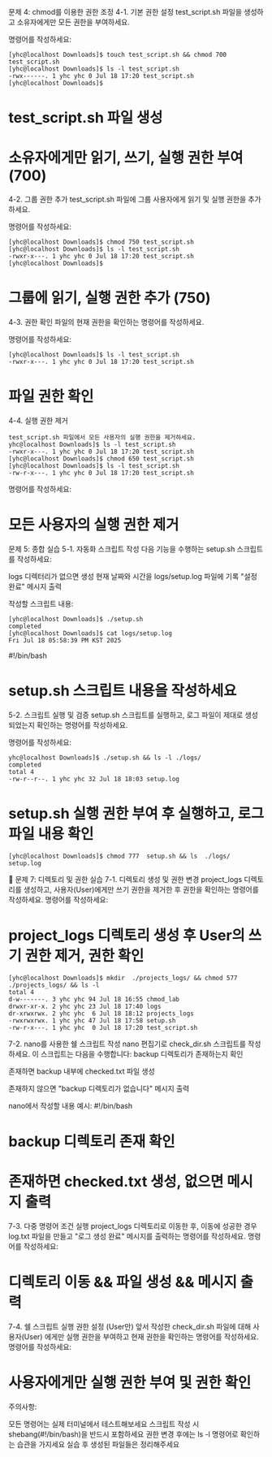문제 4: chmod를 이용한 권한 조정
4-1. 기본 권한 설정
test_script.sh 파일을 생성하고 소유자에게만 모든 권한을 부여하세요.

명령어를 작성하세요:
```
[yhc@localhost Downloads]$ touch test_script.sh && chmod 700 test_script.sh
[yhc@localhost Downloads]$ ls -l test_script.sh 
-rwx------. 1 yhc yhc 0 Jul 18 17:20 test_script.sh
[yhc@localhost Downloads]$ 
```

# test_script.sh 파일 생성

# 소유자에게만 읽기, 쓰기, 실행 권한 부여 (700)
4-2. 그룹 권한 추가
test_script.sh 파일에 그룹 사용자에게 읽기 및 실행 권한을 추가하세요.

명령어를 작성하세요:
``` 
[yhc@localhost Downloads]$ chmod 750 test_script.sh 
[yhc@localhost Downloads]$ ls -l test_script.sh 
-rwxr-x---. 1 yhc yhc 0 Jul 18 17:20 test_script.sh
[yhc@localhost Downloads]$ 
```
# 그룹에 읽기, 실행 권한 추가 (750)
4-3. 권한 확인
파일의 현재 권한을 확인하는 명령어를 작성하세요.

명령어를 작성하세요:
```
[yhc@localhost Downloads]$ ls -l test_script.sh 
-rwxr-x---. 1 yhc yhc 0 Jul 18 17:20 test_script.sh

```

# 파일 권한 확인
4-4. 실행 권한 제거
```
test_script.sh 파일에서 모든 사용자의 실행 권한을 제거하세요.
yhc@localhost Downloads]$ ls -l test_script.sh 
-rwxr-x---. 1 yhc yhc 0 Jul 18 17:20 test_script.sh
[yhc@localhost Downloads]$ chmod 650 test_script.sh 
[yhc@localhost Downloads]$ ls -l test_script.sh 
-rw-r-x---. 1 yhc yhc 0 Jul 18 17:20 test_script.sh
```
명령어를 작성하세요:

# 모든 사용자의 실행 권한 제거
문제 5: 종합 실습
5-1. 자동화 스크립트 작성
다음 기능을 수행하는 setup.sh 스크립트를 작성하세요:

logs 디렉터리가 없으면 생성
현재 날짜와 시간을 logs/setup.log 파일에 기록
"설정 완료" 메시지 출력

작성할 스크립트 내용:
```
[yhc@localhost Downloads]$ ./setup.sh 
completed
[yhc@localhost Downloads]$ cat logs/setup.log 
Fri Jul 18 05:58:39 PM KST 2025
```

#!/bin/bash

# setup.sh 스크립트 내용을 작성하세요
5-2. 스크립트 실행 및 검증
setup.sh 스크립트를 실행하고, 로그 파일이 제대로 생성되었는지 확인하는 명령어를 작성하세요.

명령어를 작성하세요:
```
yhc@localhost Downloads]$ ./setup.sh && ls -l ./logs/ 
completed
total 4
-rw-r--r--. 1 yhc yhc 32 Jul 18 18:03 setup.log
```

# setup.sh 실행 권한 부여 후 실행하고, 로그 파일 내용 확인

```
[yhc@localhost Downloads]$ chmod 777  setup.sh && ls  ./logs/
setup.log
```
🔧 문제 7: 디렉토리 및 권한 실습
7-1. 디렉토리 생성 및 권한 변경
project_logs 디렉토리를 생성하고, 사용자(User)에게만 쓰기 권한을 제거한 후 권한을 확인하는 명령어를 작성하세요.
명령어를 작성하세요:
# project_logs 디렉토리 생성 후 User의 쓰기 권한 제거, 권한 확인
```
[yhc@localhost Downloads]$ mkdir  ./projects_logs/ && chmod 577 ./projects_logs/ && ls -l
total 4
d-w-------. 3 yhc yhc 94 Jul 18 16:55 chmod_lab
drwxr-xr-x. 2 yhc yhc 23 Jul 18 17:40 logs
dr-xrwxrwx. 2 yhc yhc  6 Jul 18 18:12 projects_logs
-rwxrwxrwx. 1 yhc yhc 47 Jul 18 17:58 setup.sh
-rw-r-x---. 1 yhc yhc  0 Jul 18 17:20 test_script.sh
```
7-2. nano를 사용한 쉘 스크립트 작성
nano 편집기로 check_dir.sh 스크립트를 작성하세요. 이 스크립트는 다음을 수행합니다:
backup 디렉토리가 존재하는지 확인


존재하면 backup 내부에 checked.txt 파일 생성


존재하지 않으면 "backup 디렉토리가 없습니다" 메시지 출력


nano에서 작성할 내용 예시:
#!/bin/bash

# backup 디렉토리 존재 확인
# 존재하면 checked.txt 생성, 없으면 메시지 출력


7-3. 다중 명령어 조건 실행
project_logs 디렉토리로 이동한 후, 이동에 성공한 경우 log.txt 파일을 만들고 "로그 생성 완료" 메시지를 출력하는 명령어를 작성하세요.
명령어를 작성하세요:
# 디렉토리 이동 && 파일 생성 && 메시지 출력


7-4. 쉘 스크립트 실행 권한 설정 (User만)
앞서 작성한 check_dir.sh 파일에 대해 사용자(User) 에게만 실행 권한을 부여하고 현재 권한을 확인하는 명령어를 작성하세요.
명령어를 작성하세요:
# 사용자에게만 실행 권한 부여 및 권한 확인



주의사항:

모든 명령어는 실제 터미널에서 테스트해보세요
스크립트 작성 시 shebang(#!/bin/bash)을 반드시 포함하세요
권한 변경 후에는 ls -l 명령어로 확인하는 습관을 가지세요
실습 후 생성된 파일들은 정리해주세요
